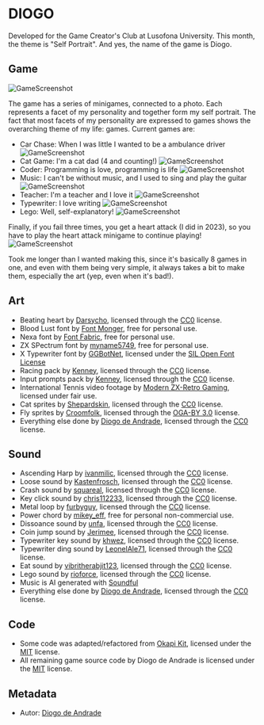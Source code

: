 # DIOGO

Developed for the Game Creator's Club at Lusofona University.
This month, the theme is "Self Portrait". And yes, the name of the game is Diogo.

## Game

![GameScreenshot](screenshots/screen01.png)

The game has a series of minigames, connected to a photo. Each represents a facet of my personality and together form my self portrait.
The fact that most facets of my personality are expressed to games shows the overarching theme of my life: games.
Current games are:

- Car Chase: When I was little I wanted to be a ambulance driver
![GameScreenshot](screenshots/screen08.png)
- Cat Game: I'm a cat dad (4 and counting!)
![GameScreenshot](screenshots/screen03.png)
- Coder: Programming is love, programming is life
![GameScreenshot](screenshots/screen06.png)
- Music: I can't be without music, and I used to sing and play the guitar
![GameScreenshot](screenshots/screen07.png)
- Teacher: I'm a teacher and I love it
![GameScreenshot](screenshots/screen05.png)
- Typewriter: I love writing
![GameScreenshot](screenshots/screen04.png)
- Lego: Well, self-explanatory!
![GameScreenshot](screenshots/screen02.png)

Finally, if you fail three times, you get a heart attack (I did in 2023), so you have to play the heart attack minigame to continue playing!
![GameScreenshot](screenshots/screen09.png)

Took me longer than I wanted making this, since it's basically 8 games in one, and even with them being very simple, it always takes a bit to make them, especially the art (yep, even when it's bad!).

## Art

- Beating heart by [Darsycho], licensed through the [CC0] license.
- Blood Lust font by [Font Monger], free for personal use.
- Nexa font by [Font Fabric], free for personal use.
- ZX SPectrum font by [myname5749], free for personal use.
- X Typewriter font by [GGBotNet], licensed under the [SIL Open Font License]
- Racing pack by [Kenney], licensed through the [CC0] license.
- Input prompts pack by [Kenney], licensed through the [CC0] license.
- International Tennis video footage by [Modern ZX-Retro Gaming], licensed under fair use.
- Cat sprites by [Shepardskin], licensed through the [CC0] license.
- Fly sprites by [Croomfolk], licensed through the [OGA-BY 3.0] license.
- Everything else done by [Diogo de Andrade], licensed through the [CC0] license.

## Sound

- Ascending Harp by [ivanmilic], licensed through the [CC0] license.
- Loose sound by [Kastenfrosch], licensed through the [CC0] license.
- Crash sound by [squareal], licensed through the [CC0] license.
- Key click sound by [chris112233], licensed through the [CC0] license.
- Metal loop by [furbyguy], licensed through the [CC0] license.
- Power chord by [mikey_eff], free for personal non-commercial use.
- Dissoance sound by [unfa], licensed through the [CC0] license.
- Coin jump sound by [Jerimee], licensed through the [CC0] license.
- Typewriter key sound by [khwez], licensed through the [CC0] license.
- Typewriter ding sound by [LeonelAle71], licensed through the [CC0] license.
- Eat sound by [vibritherabjit123], licensed through the [CC0] license.
- Lego sound by [rioforce], licensed through the [CC0] license.
- Music is AI generated with [Soundful]
- Everything else done by [Diogo de Andrade], licensed through the [CC0] license.

## Code

- Some code was adapted/refactored from [Okapi Kit], licensed under the [MIT] license.
- All remaining game source code by Diogo de Andrade is licensed under the [MIT] license.

## Metadata

- Autor: [Diogo de Andrade]

[Diogo de Andrade]:https://github.com/DiogoDeAndrade
[CC0]:https://creativecommons.org/publicdomain/zero/1.0/
[CC-BY 3.0]:https://creativecommons.org/licenses/by/3.0/
[CC-BY-SA 4.0]:http://creativecommons.org/licenses/by-sa/4.0/
[MIT]:LICENSE
[Craftpix]:https://craftpix.net
[Okapi Kit]:https://github.com/VideojogosLusofona/OkapiKit
[Darsycho]:https://opengameart.org/users/darsycho
[ivanmilic]:https://freesound.org/people/ivanmilic/
[Kastenfrosch]:https://freesound.org/people/Kastenfrosch/
[Font Monger]:https://www.fontmonger.com
[Font Fabric]:https://www.fontfabric.com/
[Kenney]:https://kenney.nl/
[squareal]:https://freesound.org/people/squareal/
[chris112233]:https://freesound.org/people/chris112233/
[myname5749]:https://www.dafont.com/pt/myname5749.d7037
[Modern ZX-Retro Gaming]:https://www.youtube.com/@MZX-RG
[Shepardskin]:https://opengameart.org/users/shepardskin
[furbyguy]:https://freesound.org/people/furbyguy/
[mikey_eff]:https://freesound.org/people/mikey_eff/
[unfa]:https://freesound.org/people/unfa/
[Jerimee]:https://freesound.org/people/Jerimee/
[khwez]:https://freesound.org/people/khwez/
[LeonelAle71]:https://freesound.org/people/LeonelAle71/
[GGBotNet]:https://www.dafont.com/pt/ggbotnet.d8252
[SIL Open Font License]:LICENSE_SILOFL
[OGA-BY 3.0]:LICENSE_OGA3
[Croomfolk]:https://opengameart.org/users/croomfolk
[vibritherabjit123]:https://freesound.org/people/vibritherabjit123/
[rioforce]:https://freesound.org/people/rioforce/
[Soundful]:https://soundful.com/